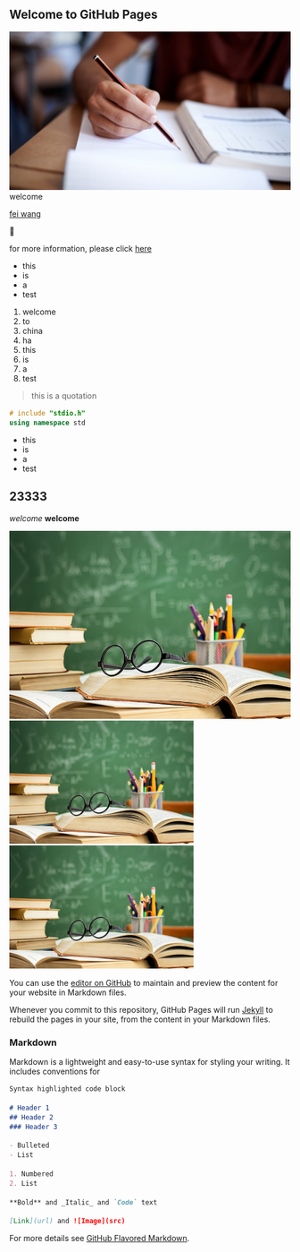 ## Welcome to GitHub Pages

![edu1](figs/edu1.jpg)
welcome 

[fei wang](feiwang.github.io)

&#x1F34E;

for more information, please click [here](http://www.baidu.com)

- this
- is 
- a 
- test


1. welcome
1. to 
1. china
2. ha
3. this
1. is
1. a
10. test

> this is a quotation

```c++
# include "stdio.h"
using namespace std 
```

* this
* is 
* a
* test

## 23333

*welcome*  **welcome**

![](figs/education.jpg)
<img src="figs/education.jpg" width="330">     <img src="figs/education.jpg" width="330">


You can use the [editor on GitHub](https://github.com/yxqeducation/yxqeducation/edit/master/index.md) to maintain and preview the content for your website in Markdown files.

Whenever you commit to this repository, GitHub Pages will run [Jekyll](https://jekyllrb.com/) to rebuild the pages in your site, from the content in your Markdown files.

### Markdown

Markdown is a lightweight and easy-to-use syntax for styling your writing. It includes conventions for

```markdown
Syntax highlighted code block

# Header 1
## Header 2
### Header 3

- Bulleted
- List

1. Numbered
2. List

**Bold** and _Italic_ and `Code` text

[Link](url) and ![Image](src)
```

For more details see [GitHub Flavored Markdown](https://guides.github.com/features/mastering-markdown/).



